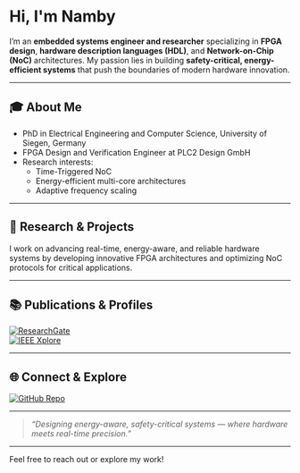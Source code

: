 #  Hi, I'm Namby

I’m an **embedded systems engineer and researcher** specializing in **FPGA design**, **hardware description languages (HDL)**, and **Network-on-Chip (NoC)** architectures. My passion lies in building **safety-critical, energy-efficient systems** that push the boundaries of modern hardware innovation.

---

## 🎓 About Me

- PhD in Electrical Engineering and Computer Science, University of Siegen, Germany  
- FPGA Design and Verification Engineer at PLC2 Design GmbH  
- Research interests:  
  - Time-Triggered NoC  
  - Energy-efficient multi-core architectures  
  - Adaptive frequency scaling  

---

## 🔬 Research & Projects

I work on advancing real-time, energy-aware, and reliable hardware systems by developing innovative FPGA architectures and optimizing NoC protocols for critical applications.

---

## 📚 Publications & Profiles

[![ResearchGate](https://img.shields.io/badge/ResearchGate-Profile-00ccbb?logo=researchgate&style=flat-square)](https://www.researchgate.net/profile/Rakotojaona-Nambinina-2)  
[![IEEE Xplore](https://img.shields.io/badge/IEEE-Xplore-ff0000?logo=ieee&style=flat-square)](https://ieeexplore.ieee.org/author/37089203424)

---

## 🌐 Connect & Explore

[![GitHub Repo](https://img.shields.io/badge/GitHub-FreeVHDL-181717?logo=github&style=flat-square)](https://github.com/FPGA-Mada/freevhdl)

---

> *“Designing energy-aware, safety-critical systems — where hardware meets real-time precision.”*

---

Feel free to reach out or explore my work!

